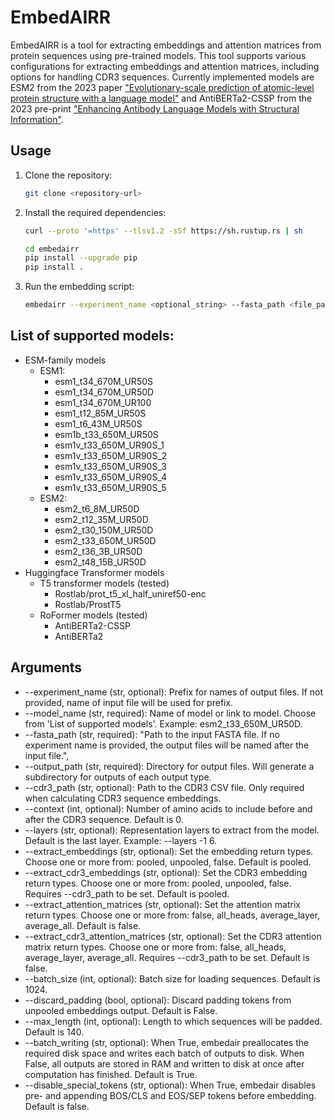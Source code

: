# EmbedAIRR

EmbedAIRR is a tool for extracting embeddings and attention matrices from protein sequences using pre-trained models. This tool supports various configurations for extracting embeddings and attention matrices, including options for handling CDR3 sequences. Currently implemented models are ESM2 from the 2023 paper ["Evolutionary-scale prediction of atomic-level protein structure with a language model"](https://science.org/doi/10.1126/science.ade2574) and AntiBERTa2-CSSP from the 2023 pre-print ["Enhancing Antibody Language Models with Structural Information"](https://www.mlsb.io/papers_2023/Enhancing_Antibody_Language_Models_with_Structural_Information.pdf).

## Usage

1. Clone the repository:
    ```sh
    git clone <repository-url>
    ```

2. Install the required dependencies:
    ```sh
    curl --proto '=https' --tlsv1.2 -sSf https://sh.rustup.rs | sh
    ```
    
    ```sh
    cd embedairr
    pip install --upgrade pip
    pip install .
    ```

3. Run the embedding script:
    ```sh
    embedairr --experiment_name <optional_string> --fasta_path <file_path> --output_path <directory> --model_name <model_name> --<other_optional_arguments>
    ```

## List of supported models:
- ESM-family models
    - ESM1:
        - esm1_t34_670M_UR50S
        - esm1_t34_670M_UR50D
        - esm1_t34_670M_UR100
        - esm1_t12_85M_UR50S
        - esm1_t6_43M_UR50S
        - esm1b_t33_650M_UR50S
        - esm1v_t33_650M_UR90S_1
        - esm1v_t33_650M_UR90S_2
        - esm1v_t33_650M_UR90S_3
        - esm1v_t33_650M_UR90S_4
        - esm1v_t33_650M_UR90S_5
    - ESM2:
        - esm2_t6_8M_UR50D
        - esm2_t12_35M_UR50D
        - esm2_t30_150M_UR50D
        - esm2_t33_650M_UR50D
        - esm2_t36_3B_UR50D
        - esm2_t48_15B_UR50D
- Huggingface Transformer models
    - T5 transformer models (tested)
        - Rostlab/prot_t5_xl_half_uniref50-enc
        - Rostlab/ProstT5
    - RoFormer models (tested)
        - AntiBERTa2-CSSP
        - AntiBERTa2


## Arguments
- --experiment_name (str, optional): Prefix for names of output files. If not provided, name of input file will be used for prefix.
- --model_name (str, required): Name of model or link to model. Choose from 'List of supported models'. Example: esm2_t33_650M_UR50D.
- --fasta_path (str, required): "Path to the input FASTA file. If no experiment name is provided, the output files will be named after the input file.",
- --output_path (str, required): Directory for output files. Will generate a subdirectory for outputs of each output type.
- --cdr3_path (str, optional): Path to the CDR3 CSV file. Only required when calculating CDR3 sequence embeddings.
- --context (int, optional): Number of amino acids to include before and after the CDR3 sequence. Default is 0.
- --layers (str, optional): Representation layers to extract from the model. Default is the last layer. Example: --layers -1 6.
- --extract_embeddings (str, optional): Set the embedding return types. Choose one or more from: pooled, unpooled, false. Default is pooled.
- --extract_cdr3_embeddings (str, optional): Set the CDR3 embedding return types. Choose one or more from: pooled, unpooled, false. Requires --cdr3_path to be set. Default is pooled.
- --extract_attention_matrices (str, optional): Set the attention matrix return types. Choose one or more from: false, all_heads, average_layer, average_all. Default is false.
- --extract_cdr3_attention_matrices (str, optional): Set the CDR3 attention matrix return types. Choose one or more from: false, all_heads, average_layer, average_all. Requires --cdr3_path to be set. Default is false.
- --batch_size (int, optional): Batch size for loading sequences. Default is 1024.
- --discard_padding (bool, optional): Discard padding tokens from unpooled embeddings output. Default is False.
- --max_length (int, optional): Length to which sequences will be padded. Default is 140.
- --batch_writing (str, optional): When True, embedair preallocates the required disk space and writes each batch of outputs to disk. When False, all outputs are stored in RAM and written to disk at once after computation has finished. Default is True.
- --disable_special_tokens (str, optional): When True, embedair disables pre- and appending BOS/CLS and EOS/SEP tokens before embedding. Default is false.